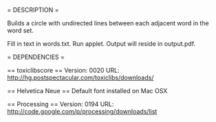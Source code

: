 = DESCRIPTION =

Builds a circle with undirected lines between each adjacent word in the word set.

Fill in text in words.txt.
Run applet.
Output will reside in output.pdf.

= DEPENDENCIES =

== toxiclibscore ==
Version: 0020
URL: http://hg.postspectacular.com/toxiclibs/downloads/
 
== Helvetica Neue ==
Default font installed on Mac OSX

== Processing ==
Version: 0194
URL: http://code.google.com/p/processing/downloads/list
